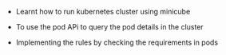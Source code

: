 * Learnt how to run kubernetes cluster using minicube

* To use the pod APi to query the pod details in the cluster

* Implementing the rules by checking the requirements in pods